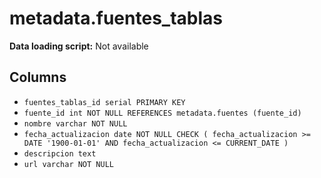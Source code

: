# metadata.fuentes_tablas

**Data loading script:** Not available

## Columns

- `fuentes_tablas_id serial PRIMARY KEY`
- `fuente_id int NOT NULL REFERENCES metadata.fuentes (fuente_id)`
- `nombre varchar NOT NULL`
- `fecha_actualizacion date NOT NULL CHECK ( fecha_actualizacion >= DATE '1900-01-01' AND fecha_actualizacion <= CURRENT_DATE )`
- `descripcion text`
- `url varchar NOT NULL`
